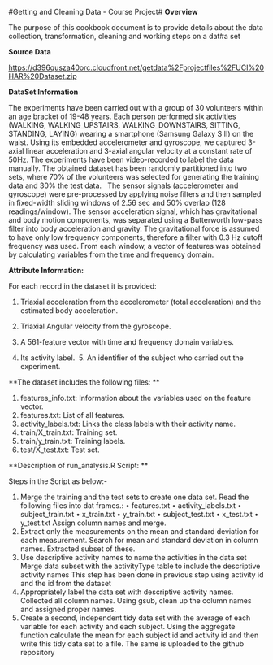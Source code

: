 #Getting and Cleaning Data - Course Project#
**Overview**

The purpose of this cookbook document is to provide details about the data collection, transformation, cleaning and working steps on a dat#a set

**Source Data**

https://d396qusza40orc.cloudfront.net/getdata%2Fprojectfiles%2FUCI%20HAR%20Dataset.zip

**DataSet Information**

The experiments have been carried out with a group of 30 volunteers within an age bracket of 19-48 years. Each person performed six activities (WALKING, WALKING_UPSTAIRS, WALKING_DOWNSTAIRS, SITTING, STANDING, LAYING) wearing a smartphone (Samsung Galaxy S II) on the waist. Using its embedded accelerometer and gyroscope, we captured 3-axial linear acceleration and 3-axial angular velocity at a constant rate of 50Hz. The experiments have been video-recorded to label the data manually. The obtained dataset has been randomly partitioned into two sets, where 70% of the volunteers was selected for generating the training data and 30% the test data.   The sensor signals (accelerometer and gyroscope) were pre-processed by applying noise filters and then sampled in fixed-width sliding windows of 2.56 sec and 50% overlap (128 readings/window). The sensor acceleration signal, which has gravitational and body motion components, was separated using a Butterworth low-pass filter into body acceleration and gravity. The gravitational force is assumed to have only low frequency components, therefore a filter with 0.3 Hz cutoff frequency was used. From each window, a vector of features was obtained by calculating variables from the time and frequency domain.

**Attribute Information:**

For each record in the dataset it is provided: 

1. Triaxial acceleration from the accelerometer (total acceleration) and the estimated body acceleration. 

2. Triaxial Angular velocity from the gyroscope. 
3. A 561-feature vector with time and frequency domain variables. 
4. Its activity label.  5. An identifier of the subject who carried out the experiment. 

**The dataset includes the following files:
**	
1. features_info.txt: Information about the variables used on the feature vector.
2. features.txt: List of all features.
3. activity_labels.txt: Links the class labels with their activity name.
4. train/X_train.txt: Training set.
5. train/y_train.txt: Training labels.
6. test/X_test.txt: Test set.

**Description of run_analysis.R Script:
**

Steps in the Script as below:-

1. Merge the training and the test sets to create one data set.
Read the following files into dat frames.:
	•	features.txt
	•	activity_labels.txt
	•	subject_train.txt
	•	x_train.txt
	•	y_train.txt
	•	subject_test.txt
	•	x_test.txt
	•	y_test.txt
Assign column names and merge.
2. Extract only the measurements on the mean and standard deviation for each measurement.
Search for mean and standard deviation in column names. Extracted subset of these.
3. Use descriptive activity names to name the activities in the data set
Merge data subset with the activityType table to include the descriptive activity names This step has been done in previous step using activity id and the id from the dataset 
4. Appropriately label the data set with descriptive activity names.
Collected all column names. Using gsub, clean up the column names and assigned proper names.
5. Create a second, independent tidy data set with the average of each variable for each activity and each subject.
Using the aggregate function calculate the mean for each subject id and activity id and then write this tidy data set to a file. The same is uploaded to the github repository

